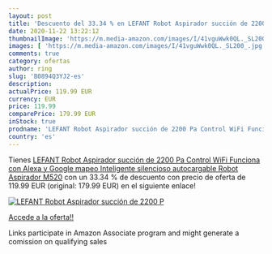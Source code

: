 ```yaml
---
layout: post
title: 'Descuento del 33.34 % en LEFANT Robot Aspirador succión de 2200 P'
date: 2020-11-22 13:22:12
thumbnailImage: 'https://m.media-amazon.com/images/I/41vguWwk0QL._SL200_.jpg'
images: [ 'https://m.media-amazon.com/images/I/41vguWwk0QL._SL200_.jpg' ]
comments: true
category: ofertas
author: ring
slug: 'B0894Q3YJ2-es'
description:
actualPrice: 119.99 EUR
currency: EUR
price: 119.99
comparePrice: 179.99 EUR
inStock: true
prodname: 'LEFANT Robot Aspirador succión de 2200 Pa Control WiFi Funciona con Alexa y Google mapeo Inteligente silencioso autocargable  Robot Aspirador M520'
country: 'es'
---
```


Tienes [LEFANT Robot Aspirador succión de 2200 Pa Control WiFi Funciona con Alexa y Google mapeo Inteligente silencioso autocargable  Robot Aspirador M520](https://www.amazon.es/dp/B0894Q3YJ2/?tag=tolees-21) con un 33.34 % de descuento con precio de oferta de 119.99 EUR (original: 179.99 EUR) en el siguiente enlace!

[![LEFANT Robot Aspirador succión de 2200 P](https://m.media-amazon.com/images/I/41vguWwk0QL._SL200_.jpg)](https://www.amazon.es/dp/B0894Q3YJ2/?tag=tolees-21)

[Accede a la oferta!!](https://www.amazon.es/dp/B0894Q3YJ2/?tag=tolees-21)

Links participate in Amazon Associate program and might generate a comission on qualifying sales


